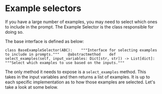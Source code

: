 Example selectors
=================

If you have a large number of examples, you may need to select which ones to include in the prompt. The Example Selector is the class responsible for doing so.

The base interface is defined as below:

    class BaseExampleSelector(ABC):    """Interface for selecting examples to include in prompts."""    @abstractmethod    def select_examples(self, input_variables: Dict[str, str]) -> List[dict]:        """Select which examples to use based on the inputs."""

The only method it needs to expose is a `select_examples` method. This takes in the input variables and then returns a list of examples. It is up to each specific implementation as to how those examples are selected. Let's take a look at some below.